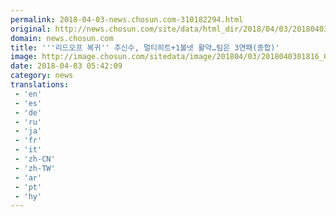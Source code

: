 ```yaml
---
permalink: 2018-04-03-news.chosun.com-310182294.html
original: http://news.chosun.com/site/data/html_dir/2018/04/03/2018040301883.html
domain: news.chosun.com
title: '''리드오프 복귀'' 추신수, 멀티히트+1볼넷 활약…팀은 3연패(종합)'
image: http://image.chosun.com/sitedata/image/201804/03/2018040301816_0.jpg
date: 2018-04-03 05:42:09
category: news
translations: 
 - 'en'
 - 'es'
 - 'de'
 - 'ru'
 - 'ja'
 - 'fr'
 - 'it'
 - 'zh-CN'
 - 'zh-TW'
 - 'ar'
 - 'pt'
 - 'hy'
---
```


